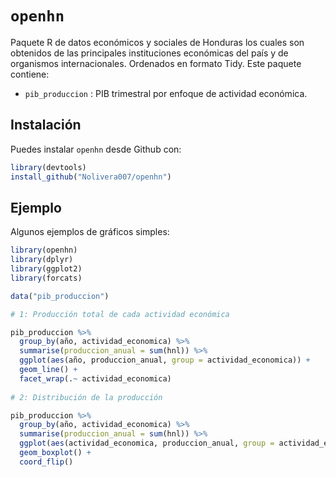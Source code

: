 
# `openhn`

<!-- badges: start -->
<!-- badges: end -->

Paquete R de datos económicos y sociales de Honduras los cuales son
obtenidos de las principales instituciones económicas del país y de organismos internacionales. Ordenados en formato Tidy. Este paquete contiene:

* `pib_produccion` : PIB trimestral por enfoque de actividad económica.

## Instalación

Puedes instalar `openhn` desde Github con:

``` r
library(devtools)
install_github("Nolivera007/openhn")
```

## Ejemplo

Algunos ejemplos de gráficos simples:

``` r
library(openhn)
library(dplyr)
library(ggplot2)
library(forcats)

data("pib_produccion")

# 1: Producción total de cada actividad económica

pib_produccion %>%
  group_by(año, actividad_economica) %>%
  summarise(produccion_anual = sum(hnl)) %>%
  ggplot(aes(año, produccion_anual, group = actividad_economica)) +
  geom_line() +
  facet_wrap(.~ actividad_economica)
  
# 2: Distribución de la producción

pib_produccion %>%
  group_by(año, actividad_economica) %>%
  summarise(produccion_anual = sum(hnl)) %>%
  ggplot(aes(actividad_economica, produccion_anual, group = actividad_economica)) +
  geom_boxplot() +
  coord_flip()
```

